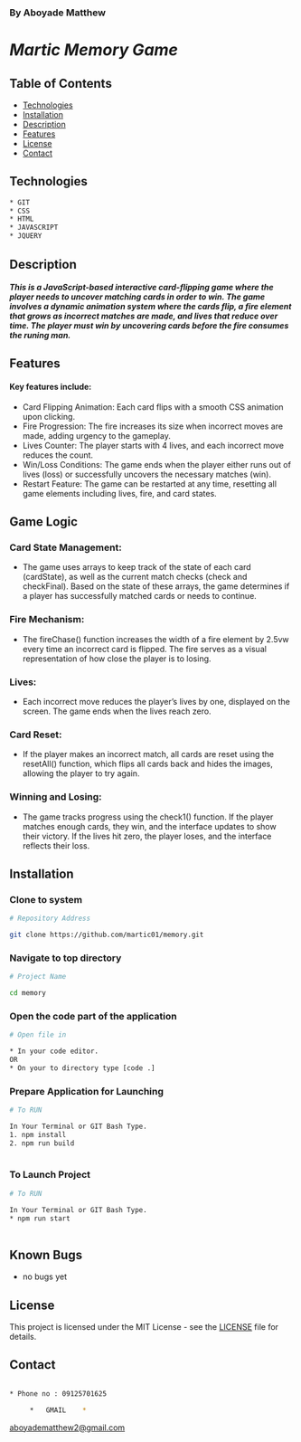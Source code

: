 ### By Aboyade Matthew

# _Martic Memory Game_


## Table of Contents

- [Technologies](#technologies)
- [Installation](#installation)
- [Description](#description)
- [Features](#features)
- [License](#license)
- [Contact](#contact)






## Technologies
```bash
* GIT
* CSS
* HTML
* JAVASCRIPT
* JQUERY
```

## Description

#### _This is a JavaScript-based interactive card-flipping game where the player needs to uncover matching cards in order to win. The game involves a dynamic animation system where the cards flip, a fire element that grows as incorrect matches are made, and lives that reduce over time. The player must win by uncovering cards before the fire consumes the runing man._


## Features

#### Key features include:

* Card Flipping Animation: Each card flips with a smooth CSS animation upon clicking.
* Fire Progression: The fire increases its size when incorrect moves are made, adding urgency to the gameplay.
* Lives Counter: The player starts with 4 lives, and each incorrect move reduces the count.
* Win/Loss Conditions: The game ends when the player either runs out of lives (loss) or successfully uncovers the necessary matches (win).
* Restart Feature: The game can be restarted at any time, resetting all game elements including lives, fire, and card states. 

## Game Logic

### Card State Management:
* The game uses arrays to keep track of the state of each card (cardState), as well as the current match checks (check and checkFinal). Based on the state of these arrays, the game determines if a player has successfully matched cards or needs to continue.

### Fire Mechanism:
* The fireChase() function increases the width of a fire element by 2.5vw every time an incorrect card is flipped. The fire serves as a visual representation of how close the player is to losing.

### Lives:
* Each incorrect move reduces the player’s lives by one, displayed on the screen. The game ends when the lives reach zero.

### Card Reset:
* If the player makes an incorrect match, all cards are reset using the resetAll() function, which flips all cards back and hides the images, allowing the player to try again.

### Winning and Losing:
* The game tracks progress using the check1() function. If the player matches enough cards, they win, and the interface updates to show their victory. If the lives hit zero, the player loses, and the interface reflects their loss.

## Installation

### Clone to system
```bash
# Repository Address

git clone https://github.com/martic01/memory.git
```
### Navigate to top directory
```bash
# Project Name

cd memory

```
### Open the code part of the application

```bash
# Open file in

* In your code editor.
OR
* On your to directory type [code .]
```
### Prepare Application for Launching

```bash
# To RUN

In Your Terminal or GIT Bash Type.
1. npm install
2. npm run build
 
```
### To Launch Project

```bash
# To RUN

In Your Terminal or GIT Bash Type.
* npm run start
 
```
## Known Bugs

* no bugs yet

## License

This project is licensed under the MIT License - see the [LICENSE](LICENSE) file for details.

## Contact

```bash

* Phone no : 09125701625

     *   GMAIL    *
```
 aboyadematthew2@gmail.com